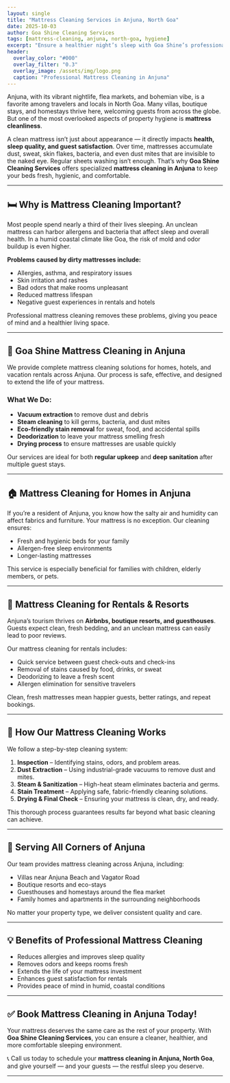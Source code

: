```yaml
---
layout: single
title: "Mattress Cleaning Services in Anjuna, North Goa"
date: 2025-10-03
author: Goa Shine Cleaning Services
tags: [mattress-cleaning, anjuna, north-goa, hygiene]
excerpt: "Ensure a healthier night’s sleep with Goa Shine’s professional mattress cleaning services in Anjuna, North Goa — removing dust, allergens, and stains effectively."
header:
  overlay_color: "#000"
  overlay_filter: "0.3"
  overlay_image: /assets/img/logo.png
  caption: "Professional Mattress Cleaning in Anjuna"
---
```


Anjuna, with its vibrant nightlife, flea markets, and bohemian vibe, is a favorite among travelers and locals in North Goa. Many villas, boutique stays, and homestays thrive here, welcoming guests from across the globe. But one of the most overlooked aspects of property hygiene is **mattress cleanliness**.  

A clean mattress isn’t just about appearance — it directly impacts **health, sleep quality, and guest satisfaction**. Over time, mattresses accumulate dust, sweat, skin flakes, bacteria, and even dust mites that are invisible to the naked eye. Regular sheets washing isn’t enough. That’s why **Goa Shine Cleaning Services** offers specialized **mattress cleaning in Anjuna** to keep your beds fresh, hygienic, and comfortable.

---

## 🛏 Why is Mattress Cleaning Important?
Most people spend nearly a third of their lives sleeping. An unclean mattress can harbor allergens and bacteria that affect sleep and overall health. In a humid coastal climate like Goa, the risk of mold and odor buildup is even higher.  

**Problems caused by dirty mattresses include:**
- Allergies, asthma, and respiratory issues  
- Skin irritation and rashes  
- Bad odors that make rooms unpleasant  
- Reduced mattress lifespan  
- Negative guest experiences in rentals and hotels  

Professional mattress cleaning removes these problems, giving you peace of mind and a healthier living space.

---

## 🌟 Goa Shine Mattress Cleaning in Anjuna
We provide complete mattress cleaning solutions for homes, hotels, and vacation rentals across Anjuna. Our process is safe, effective, and designed to extend the life of your mattress.  

### What We Do:
- **Vacuum extraction** to remove dust and debris  
- **Steam cleaning** to kill germs, bacteria, and dust mites  
- **Eco-friendly stain removal** for sweat, food, and accidental spills  
- **Deodorization** to leave your mattress smelling fresh  
- **Drying process** to ensure mattresses are usable quickly  

Our services are ideal for both **regular upkeep** and **deep sanitation** after multiple guest stays.

---

## 🏠 Mattress Cleaning for Homes in Anjuna
If you’re a resident of Anjuna, you know how the salty air and humidity can affect fabrics and furniture. Your mattress is no exception. Our cleaning ensures:  
- Fresh and hygienic beds for your family  
- Allergen-free sleep environments  
- Longer-lasting mattresses  

This service is especially beneficial for families with children, elderly members, or pets.

---

## 🏨 Mattress Cleaning for Rentals & Resorts
Anjuna’s tourism thrives on **Airbnbs, boutique resorts, and guesthouses**. Guests expect clean, fresh bedding, and an unclean mattress can easily lead to poor reviews.  

Our mattress cleaning for rentals includes:  
- Quick service between guest check-outs and check-ins  
- Removal of stains caused by food, drinks, or sweat  
- Deodorizing to leave a fresh scent  
- Allergen elimination for sensitive travelers  

Clean, fresh mattresses mean happier guests, better ratings, and repeat bookings.

---

## 🚿 How Our Mattress Cleaning Works
We follow a step-by-step cleaning system:  
1. **Inspection** – Identifying stains, odors, and problem areas.  
2. **Dust Extraction** – Using industrial-grade vacuums to remove dust and mites.  
3. **Steam & Sanitization** – High-heat steam eliminates bacteria and germs.  
4. **Stain Treatment** – Applying safe, fabric-friendly cleaning solutions.  
5. **Drying & Final Check** – Ensuring your mattress is clean, dry, and ready.  

This thorough process guarantees results far beyond what basic cleaning can achieve.

---

## 📍 Serving All Corners of Anjuna
Our team provides mattress cleaning across Anjuna, including:  
- Villas near Anjuna Beach and Vagator Road  
- Boutique resorts and eco-stays  
- Guesthouses and homestays around the flea market  
- Family homes and apartments in the surrounding neighborhoods  

No matter your property type, we deliver consistent quality and care.

---

## 💡 Benefits of Professional Mattress Cleaning
- Reduces allergies and improves sleep quality  
- Removes odors and keeps rooms fresh  
- Extends the life of your mattress investment  
- Enhances guest satisfaction for rentals  
- Provides peace of mind in humid, coastal conditions  

---

## ✅ Book Mattress Cleaning in Anjuna Today!
Your mattress deserves the same care as the rest of your property. With **Goa Shine Cleaning Services**, you can ensure a cleaner, healthier, and more comfortable sleeping environment.  

📞 Call us today to schedule your **mattress cleaning in Anjuna, North Goa**, and give yourself — and your guests — the restful sleep you deserve.  

---
